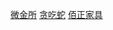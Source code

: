 [微金所](http://shq123.github.io/bootstrap/index.html)
[贪吃蛇](http://shq123.github.io/snake/demo.html)
[佰正家具](http://shq123.github.io/baiZheng/index.html)